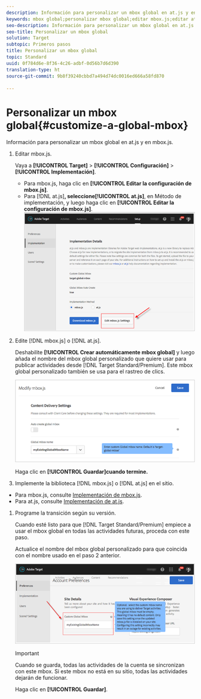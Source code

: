 ```yaml
---
description: Información para personalizar un mbox global en at.js y en mbox.js.
keywords: mbox global;personalizar mbox global;editar mbox.js;editar at.js;at.js;implementar mbox.js;implementar at.js
seo-description: Información para personalizar un mbox global en at.js y en mbox.js.
seo-title: Personalizar un mbox global
solution: Target
subtopic: Primeros pasos
title: Personalizar un mbox global
topic: Standard
uuid: 0f784d6e-8f36-4c26-adbf-0d56b7d6d390
translation-type: ht
source-git-commit: 9b8f39240cbbd7a494d74dc0016ed666a58fd870

---
```



# Personalizar un mbox global{#customize-a-global-mbox}

Información para personalizar un mbox global en at.js y en mbox.js.

1. Editar mbox.js.

   Vaya a **[!UICONTROL Target]** &gt; **[!UICONTROL Configuración]** &gt; **[!UICONTROL Implementación]**.

   * Para mbox.js, haga clic en **[!UICONTROL Editar la configuración de mbox.js]**.
   * Para [!DNL at.js]**, seleccione[!UICONTROL at.js]**, en Método de implementación, y luego haga clic en **[!UICONTROL Editar la configuración de mbox.js]**.
   ![](assets/step-1-edit-mboxjs.png)

1. Edite [!DNL mbox.js] o [!DNL at.js].

   Deshabilite **[!UICONTROL Crear automáticamente mbox global]** y luego añada el nombre del mbox global personalizado que quiere usar para publicar actividades desde [!DNL Target Standard/Premium]. Este mbox global personalizado también se usa para el rastreo de clics.

   ![](assets/step-2-edit-mboxjs-or-atjs.png)

   Haga clic en **[!UICONTROL Guardar]cuando termine.**
1. Implemente la biblioteca [!DNL mbox.js] o [!DNL at.js] en el sitio.

* Para mbox.js, consulte [Implementación de mbox.js](../../../../c-implementing-target/c-implementing-target-for-client-side-web/t-mbox-download/mbox-download.md#task_4EAE26BB84FD4E1D858F411AEDF4B420).
* Para at.js, consulte [Implementación de at.js](../../../../c-implementing-target/c-implementing-target-for-client-side-web/t-mbox-download/c-target-atjs-implementation/target-atjs-implementation.md#concept_8AC8D169E02944B1A547A0CAD97EAC17).

1. Programe la transición según su versión.

   Cuando esté listo para que [!DNL Target Standard/Premium] empiece a usar el mbox global en todas las actividades futuras, proceda con este paso.

   Actualice el nombre del mbox global personalizado para que coincida con el nombre usado en el paso 2 anterior.

   ![](assets/step-4-time-the-transition-with-your-release.png)

   >[!IMPORTANT]
   >
   >Cuando se guarda, todas las actividades de la cuenta se sincronizan con este mbox. Si este mbox no está en su sitio, todas las actividades dejarán de funcionar.

   Haga clic en **[!UICONTROL Guardar]**.
